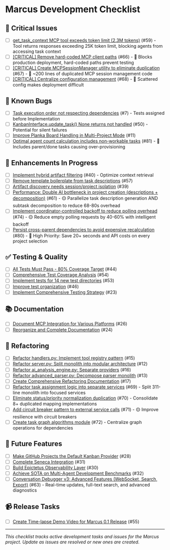 # Marcus Development Checklist

## 🔴 Critical Issues

- [ ] [get_task_context MCP tool exceeds token limit (2.3M tokens)](https://github.com/lwgray/marcus/issues/59) (#59) - Tool returns responses exceeding 25K token limit, blocking agents from accessing task context
- [ ] [[CRITICAL] Remove hard-coded MCP client paths](https://github.com/lwgray/marcus/issues/66) (#66) - 🔴 Blocks production deployment, hard-coded paths prevent testing
- [ ] [[CRITICAL] Create MCPSessionManager utility to eliminate duplication](https://github.com/lwgray/marcus/issues/67) (#67) - 🔴 ~200 lines of duplicated MCP session management code
- [ ] [[CRITICAL] Centralize configuration management](https://github.com/lwgray/marcus/issues/68) (#68) - 🔴 Scattered config makes deployment difficult

## 🐛 Known Bugs

- [ ] [Task execution order not respecting dependencies](https://github.com/lwgray/marcus/issues/7) (#7) - Tests assigned before Implementation
- [ ] [KanbanInterface.update_task() None returns not handled](https://github.com/lwgray/marcus/issues/50) (#50) - Potential for silent failures
- [ ] [Improve Planka Board Handling in Multi-Project Mode](https://github.com/lwgray/marcus/issues/11) (#11)
- [ ] [Optimal agent count calculation includes non-workable tasks](https://github.com/lwgray/marcus/issues/81) (#81) - 🔴 Includes parent/done tasks causing over-provisioning

## 🚀 Enhancements In Progress

- [ ] [Implement hybrid artifact filtering](https://github.com/lwgray/marcus/issues/40) (#40) - Optimize context retrieval
- [ ] [Remove template boilerplate from task descriptions](https://github.com/lwgray/marcus/issues/57) (#57)
- [ ] [Artifact discovery needs session/project isolation](https://github.com/lwgray/marcus/issues/39) (#39)
- [ ] [Performance: Double AI bottleneck in project creation (descriptions + decomposition)](https://github.com/lwgray/marcus/issues/61) (#61) - 🟡 Parallelize task description generation AND subtask decomposition to reduce 68-80s overhead
- [ ] [Implement coordinator-controlled backoff to reduce polling overhead](https://github.com/lwgray/marcus/issues/74) (#74) - 🟡 Reduce empty polling requests by 40-60% with intelligent backoff
- [ ] [Persist cross-parent dependencies to avoid expensive recalculation](https://github.com/lwgray/marcus/issues/80) (#80) - 🔴 High Priority: Save 20+ seconds and API costs on every project selection

## ✅ Testing & Quality

- [ ] [All Tests Must Pass - 80% Coverage Target](https://github.com/lwgray/marcus/issues/44) (#44)
- [ ] [Comprehensive Test Coverage Analysis](https://github.com/lwgray/marcus/issues/54) (#54)
- [ ] [Implement tests for 14 new test directories](https://github.com/lwgray/marcus/issues/53) (#53)
- [ ] [Improve test organization](https://github.com/lwgray/marcus/issues/46) (#46)
- [ ] [Implement Comprehensive Testing Strategy](https://github.com/lwgray/marcus/issues/23) (#23)

## 📚 Documentation

- [ ] [Document MCP Integration for Various Platforms](https://github.com/lwgray/marcus/issues/26) (#26)
- [ ] [Reorganize and Complete Documentation](https://github.com/lwgray/marcus/issues/24) (#24)

## 🔧 Refactoring

- [ ] [Refactor handlers.py: Implement tool registry pattern](https://github.com/lwgray/marcus/issues/15) (#15)
- [ ] [Refactor server.py: Split monolith into modular architecture](https://github.com/lwgray/marcus/issues/12) (#12)
- [ ] [Refactor ai_analysis_engine.py: Separate providers](https://github.com/lwgray/marcus/issues/16) (#16)
- [ ] [Refactor advanced_parser.py: Decompose parser monolith](https://github.com/lwgray/marcus/issues/13) (#13)
- [ ] [Create Comprehensive Refactoring Documentation](https://github.com/lwgray/marcus/issues/17) (#17)
- [ ] [Refactor task assignment logic into separate services](https://github.com/lwgray/marcus/issues/69) (#69) - Split 311-line monolith into focused services
- [ ] [Eliminate status/priority normalization duplication](https://github.com/lwgray/marcus/issues/70) (#70) - Consolidate 8+ duplicated mapping implementations
- [ ] [Add circuit breaker pattern to external service calls](https://github.com/lwgray/marcus/issues/71) (#71) - 🟡 Improve resilience with circuit breakers
- [ ] [Create task graph algorithms module](https://github.com/lwgray/marcus/issues/72) (#72) - Centralize graph operations for dependencies

## 🎯 Future Features

- [ ] [Make GitHub Projects the Default Kanban Provider](https://github.com/lwgray/marcus/issues/28) (#28)
- [ ] [Complete Seneca Integration](https://github.com/lwgray/marcus/issues/31) (#31)
- [ ] [Build Epictetus Observability Layer](https://github.com/lwgray/marcus/issues/30) (#30)
- [ ] [Achieve SOTA on Multi-Agent Development Benchmarks](https://github.com/lwgray/marcus/issues/32) (#32)
- [ ] [Conversation Debugger v3: Advanced Features (WebSocket, Search, Export)](https://github.com/lwgray/marcus/issues/63) (#63) - Real-time updates, full-text search, and advanced diagnostics

## 📹 Release Tasks

- [ ] [Create Time-lapse Demo Video for Marcus 0.1 Release](https://github.com/lwgray/marcus/issues/55) (#55)

---

*This checklist tracks active development tasks and issues for the Marcus project. Update as issues are resolved or new ones are created.*
